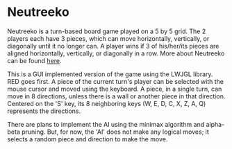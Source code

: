 Neutreeko
=========
Neutreeko is a turn-based board game played on a 5 by 5 grid.
The 2 players each have 3 pieces, which can move horizontally, vertically, or diagonally until it no longer can.
A player wins if 3 of his/her/its pieces are aligned horizontally, vertically, or diagonally in a row.
More about Neutreeko can be found [here](http://www.neutreeko.net/neutreeko.htm).

This is a GUI implemented version of the game using the LWJGL library.
RED goes first.
A piece of the current turn's player can be selected with the mouse cursor and moved using the keyboard.
A piece, in a single turn, can move in 8 directions, unless there is a wall or another piece in that direction.
Centered on the 'S' key, its 8 neighboring keys (W, E, D, C, X, Z, A, Q) represents the directions.

There are plans to implement the AI using the minimax algorithm and alpha-beta pruning.
But, for now, the 'AI' does not make any logical moves; it selects a random piece and direction to make the move.
